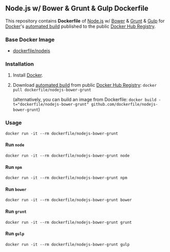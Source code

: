 ## Node.js w/ Bower & Grunt & Gulp Dockerfile


This repository contains **Dockerfile** of [Node.js](http://nodejs.org/) w/ [Bower](http://bower.io/) & [Grunt](http://gruntjs.com/) & [Gulp](https://gulpjs.com/) for [Docker](https://www.docker.com/)'s [automated build](https://registry.hub.docker.com/u/dockerfile/nodejs-bower-grunt/) published to the public [Docker Hub Registry](https://registry.hub.docker.com/).


### Base Docker Image

* [dockerfile/nodejs](http://dockerfile.github.io/#/nodejs)


### Installation

1. Install [Docker](https://www.docker.com/).

2. Download [automated build](https://registry.hub.docker.com/u/dockerfile/nodejs-bower-grunt/) from public [Docker Hub Registry](https://registry.hub.docker.com/): `docker pull dockerfile/nodejs-bower-grunt`

   (alternatively, you can build an image from Dockerfile: `docker build -t="dockerfile/nodejs-bower-grunt" github.com/dockerfile/nodejs-bower-grunt`)


### Usage

    docker run -it --rm dockerfile/nodejs-bower-grunt

#### Run `node`

    docker run -it --rm dockerfile/nodejs-bower-grunt node

#### Run `npm`

    docker run -it --rm dockerfile/nodejs-bower-grunt npm

#### Run `bower`

    docker run -it --rm dockerfile/nodejs-bower-grunt bower

#### Run `grunt`

    docker run -it --rm dockerfile/nodejs-bower-grunt grunt

#### Run `gulp`

    docker run -it --rm dockerfile/nodejs-bower-grunt gulp
